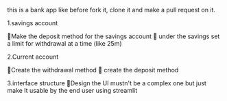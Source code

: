 this is a bank app 
like before fork it, clone it and make a pull request on it.

1.savings account 

📌Make the deposit method for the savings account 
📌 under the savings set a limit for withdrawal at a time (like 25m)

2.Current account 

📌Create the withdrawal method 
📌 create the deposit method 

3.interface structure 
📌Design the UI mustn't be a complex one but just make It usable by the end user using streamlit 
